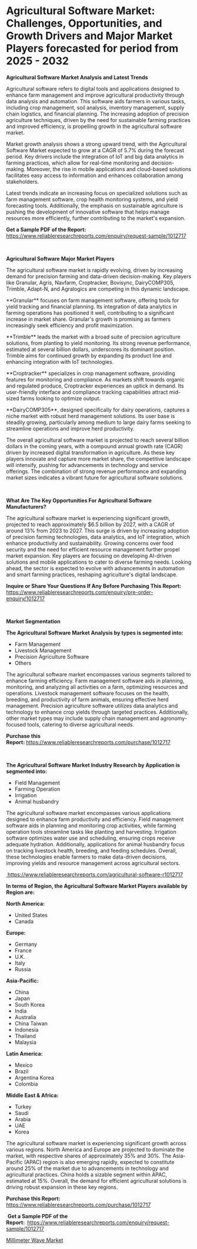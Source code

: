 <p><h1>Agricultural Software Market: Challenges, Opportunities, and Growth Drivers and Major Market Players forecasted for period from 2025 - 2032</h1></p><p><strong>Agricultural Software Market Analysis and Latest Trends</strong></p>
<p><p>Agricultural software refers to digital tools and applications designed to enhance farm management and improve agricultural productivity through data analysis and automation. This software aids farmers in various tasks, including crop management, soil analysis, inventory management, supply chain logistics, and financial planning. The increasing adoption of precision agriculture techniques, driven by the need for sustainable farming practices and improved efficiency, is propelling growth in the agricultural software market.</p><p>Market growth analysis shows a strong upward trend, with the Agricultural Software Market expected to grow at a CAGR of 5.7% during the forecast period. Key drivers include the integration of IoT and big data analytics in farming practices, which allow for real-time monitoring and decision-making. Moreover, the rise in mobile applications and cloud-based solutions facilitates easy access to information and enhances collaboration among stakeholders. </p><p>Latest trends indicate an increasing focus on specialized solutions such as farm management software, crop health monitoring systems, and yield forecasting tools. Additionally, the emphasis on sustainable agriculture is pushing the development of innovative software that helps manage resources more efficiently, further contributing to the market's expansion.</p></p>
<p><strong>Get a Sample PDF of the Report:&nbsp;</strong> <a href="https://www.reliableresearchreports.com/enquiry/request-sample/1012717?utm_campaign=3037&utm_medium=2&utm_source=Github&utm_content=ia&utm_term=06032025&utm_id=agricultural-software">https://www.reliableresearchreports.com/enquiry/request-sample/1012717</a></p>
<p>&nbsp;</p>
<p><strong>Agricultural Software Major Market Players</strong></p>
<p><p>The agricultural software market is rapidly evolving, driven by increasing demand for precision farming and data-driven decision-making. Key players like Granular, Agris, Navfarm, Croptracker, Bovisync, DairyCOMP305, Trimble, Adapt-N, and Agralogics are competing in this dynamic landscape.</p><p>**Granular** focuses on farm management software, offering tools for yield tracking and financial planning. Its integration of data analytics in farming operations has positioned it well, contributing to a significant increase in market share. Granular's growth is promising as farmers increasingly seek efficiency and profit maximization.</p><p>**Trimble** leads the market with a broad suite of precision agriculture solutions, from planting to yield monitoring. Its strong revenue performance, estimated at several billion dollars, underscores its dominant position. Trimble aims for continued growth by expanding its product line and enhancing integration with IoT technologies.</p><p>**Croptracker** specializes in crop management software, providing features for monitoring and compliance. As markets shift towards organic and regulated produce, Croptracker experiences an uptick in demand. Its user-friendly interface and compliance tracking capabilities attract mid-sized farms looking to optimize output.</p><p>**DairyCOMP305**, designed specifically for dairy operations, captures a niche market with robust herd management solutions. Its user base is steadily growing, particularly among medium to large dairy farms seeking to streamline operations and improve herd productivity.</p><p>The overall agricultural software market is projected to reach several billion dollars in the coming years, with a compound annual growth rate (CAGR) driven by increased digital transformation in agriculture. As these key players innovate and capture more market share, the competitive landscape will intensify, pushing for advancements in technology and service offerings. The combination of strong revenue performance and expanding market sizes indicates a vibrant future for agricultural software solutions.</p></p>
<p>&nbsp;</p>
<p><strong>What Are The Key Opportunities For Agricultural Software Manufacturers?</strong></p>
<p><p>The agricultural software market is experiencing significant growth, projected to reach approximately $6.5 billion by 2027, with a CAGR of around 13% from 2023 to 2027. This surge is driven by increasing adoption of precision farming technologies, data analytics, and IoT integration, which enhance productivity and sustainability. Growing concerns over food security and the need for efficient resource management further propel market expansion. Key players are focusing on developing AI-driven solutions and mobile applications to cater to diverse farming needs. Looking ahead, the sector is expected to evolve with advancements in automation and smart farming practices, reshaping agriculture's digital landscape.</p></p>
<p><strong>Inquire or Share Your Questions If Any Before Purchasing This Report:</strong> <a href="https://www.reliableresearchreports.com/enquiry/pre-order-enquiry/1012717?utm_campaign=3037&utm_medium=2&utm_source=Github&utm_content=ia&utm_term=06032025&utm_id=agricultural-software">https://www.reliableresearchreports.com/enquiry/pre-order-enquiry/1012717</a></p>
<p>&nbsp;</p>
<p><strong>Market Segmentation</strong></p>
<p><strong>The Agricultural Software Market Analysis by types is segmented into:</strong></p>
<p><ul><li>Farm Management</li><li>Livestock Management</li><li>Precision Agriculture Software</li><li>Others</li></ul></p>
<p><p>The agricultural software market encompasses various segments tailored to enhance farming efficiency. Farm management software aids in planning, monitoring, and analyzing all activities on a farm, optimizing resources and operations. Livestock management software focuses on the health, breeding, and productivity of farm animals, ensuring effective herd management. Precision agriculture software utilizes data analytics and technology to enhance crop yields through targeted practices. Additionally, other market types may include supply chain management and agronomy-focused tools, catering to diverse agricultural needs.</p></p>
<p><strong>Purchase this Report:&nbsp;</strong><a href="https://www.reliableresearchreports.com/purchase/1012717?utm_campaign=3037&utm_medium=2&utm_source=Github&utm_content=ia&utm_term=06032025&utm_id=agricultural-software">https://www.reliableresearchreports.com/purchase/1012717</a></p>
<p>&nbsp;</p>
<p><strong>The Agricultural Software Market Industry Research by Application is segmented into:</strong></p>
<p><ul><li>Field Management</li><li>Farming Operation</li><li>Irrigation</li><li>Animal husbandry</li></ul></p>
<p><p>The agricultural software market encompasses various applications designed to enhance farm productivity and efficiency. Field management software aids in planning and monitoring crop activities, while farming operation tools streamline tasks like planting and harvesting. Irrigation software optimizes water use and scheduling, ensuring crops receive adequate hydration. Additionally, applications for animal husbandry focus on tracking livestock health, breeding, and feeding schedules. Overall, these technologies enable farmers to make data-driven decisions, improving yields and resource management across agricultural sectors.</p></p>
<p><a href="https://www.reliableresearchreports.com/agricultural-software-r1012717?utm_campaign=3037&utm_medium=2&utm_source=Github&utm_content=ia&utm_term=06032025&utm_id=agricultural-software">&nbsp;https://www.reliableresearchreports.com/agricultural-software-r1012717</a></p>
<p><strong>In terms of Region, the Agricultural Software Market Players available by Region are:</strong></p>
<p>
    <p> <strong> North America: </strong>
        <ul>
            <li>United States</li>
            <li>Canada</li>
        </ul>
        </p> 
    <p> <strong> Europe: </strong>
        <ul>
            <li>Germany</li>
            <li>France</li>
            <li>U.K.</li>
            <li>Italy</li>
            <li>Russia</li>
        </ul>
        </p> 
    <p> <strong> Asia-Pacific: </strong>
        <ul>
            <li>China</li>
            <li>Japan</li>
            <li>South Korea</li>
            <li>India</li>
            <li>Australia</li>
            <li>China Taiwan</li>
            <li>Indonesia</li>
            <li>Thailand</li>
            <li>Malaysia</li>
        </ul>
        </p> 
    <p> <strong> Latin America: </strong>
        <ul>
            <li>Mexico</li>
            <li>Brazil</li>
            <li>Argentina Korea</li>
            <li>Colombia</li>
        </ul>
        </p> 
    <p> <strong> Middle East & Africa: </strong>
        <ul>
            <li>Turkey</li>
            <li>Saudi</li>
            <li>Arabia</li>
            <li>UAE</li>
            <li>Korea</li>
        </ul>
    </p>
    </p>
<p><p>The agricultural software market is experiencing significant growth across various regions. North America and Europe are projected to dominate the market, with respective shares of approximately 35% and 30%. The Asia-Pacific (APAC) region is also emerging rapidly, expected to constitute around 25% of the market due to advancements in technology and agricultural practices. China holds a sizable segment within APAC, estimated at 15%. Overall, the demand for efficient agricultural solutions is driving robust expansion in these key regions.</p></p>
<p><strong>Purchase this Report: </strong><a href="https://www.reliableresearchreports.com/purchase/1012717?utm_campaign=3037&utm_medium=2&utm_source=Github&utm_content=ia&utm_term=06032025&utm_id=agricultural-software">https://www.reliableresearchreports.com/purchase/1012717</a></p>
<p>&nbsp;<strong>Get a Sample PDF of the Report:&nbsp;&nbsp;</strong><a href="https://www.reliableresearchreports.com/enquiry/request-sample/1012717?utm_campaign=3037&utm_medium=2&utm_source=Github&utm_content=ia&utm_term=06032025&utm_id=agricultural-software">https://www.reliableresearchreports.com/enquiry/request-sample/1012717</a></p>
<p><strong></strong></p>
<p><p><a href="https://github.com/saaindosya/Market-Research-Report-List-1/blob/main/millimeter-wave-market.md?utm_campaign=3037&utm_medium=2&utm_source=Github&utm_content=ia&utm_term=06032025&utm_id=agricultural-software">Millimeter Wave Market</a></p></p>
